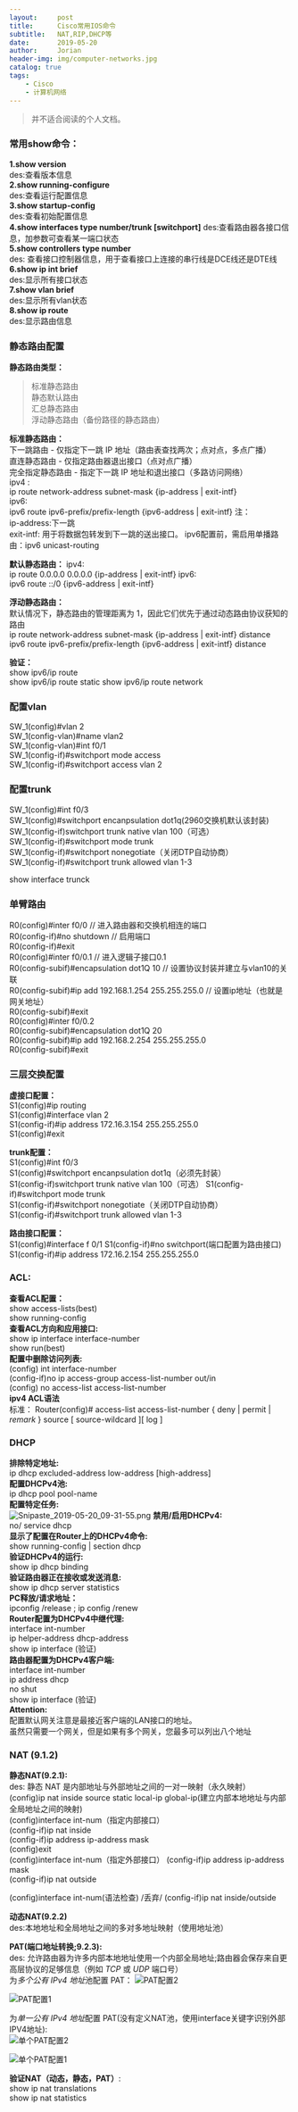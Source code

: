 ```yaml
---
layout:     post
title:      Cisco常用IOS命令
subtitle:   NAT,RIP,DHCP等
date:       2019-05-20
author:     Jorian
header-img: img/computer-networks.jpg
catalog: true
tags:
    - Cisco
    - 计算机网络
---
```


>并不适合阅读的个人文档。

### 常用show命令：  
**1.show version**  
des:查看版本信息  
**2.show running-configure**  
des:查看运行配置信息  
**3.show startup-config**  
des:查看初始配置信息  
**4.show interfaces type number/trunk [switchport]** 
des:查看路由器各接口信息，加参数可查看某一端口状态  
**5.show controllers type number**  
des: 查看接口控制器信息，用于查看接口上连接的串行线是DCE线还是DTE线  
**6.show ip int brief**  
des:显示所有接口状态  
**7.show vlan brief**  
des:显示所有vlan状态    
**8.show ip route**  
des:显示路由信息  



### 静态路由配置  

**静态路由类型：**  
> 标准静态路由  
> 静态默认路由  
> 汇总静态路由  
> 浮动静态路由（备份路径的静态路由）  

**标准静态路由：**  
下一跳路由 - 仅指定下一跳 IP 地址（路由表查找两次；点对点，多点广播）  
直连静态路由 - 仅指定路由器退出接口（点对点广播）   
完全指定静态路由 - 指定下一跳 IP 地址和退出接口（多路访问网络）  
ipv4 :  
ip route network-address subnet-mask {ip-address | exit-intf}  
ipv6:  
ipv6 route ipv6-prefix/prefix-length {ipv6-address | exit-intf}
注：  
ip-address:下一跳  
exit-intf: 用于将数据包转发到下一跳的送出接口。 
ipv6配置前，需启用单播路由：ipv6 unicast-routing  

**默认静态路由：** 
ipv4:  
ip route 0.0.0.0 0.0.0.0 {ip-address | exit-intf} 
ipv6:    
ipv6 route ::/0 {ipv6-address | exit-intf} 

**浮动静态路由：**  
默认情况下，静态路由的管理距离为 1，因此它们优先于通过动态路由协议获知的路由  
ip route network-address subnet-mask {ip-address | exit-intf} distance  
ipv6 route ipv6-prefix/prefix-length {ipv6-address | exit-intf} distance  

**验证：**  
show ipv6/ip route  
show ipv6/ip route static 
show ipv6/ip route network  



### 配置vlan
SW_1(config)#vlan 2  
SW_1(config-vlan)#name vlan2  
SW_1(config-vlan)#int f0/1  
SW_1(config-if)#switchport mode access   
SW_1(config-if)#switchport access vlan 2  



### 配置trunk  
SW_1(config)#int f0/3  
SW_1(config)#switchport encanpsulation dot1q(2960交换机默认该封装)  
SW_1(config-if)switchport trunk native vlan 100（可选）   
SW_1(config-if)#switchport mode trunk   
SW_1(config-if)#switchport nonegotiate（关闭DTP自动协商）  
SW_1(config-if)#switchport trunk allowed vlan 1-3  

show interface trunck  



### 单臂路由
R0(config)#inter f0/0   // 进入路由器和交换机相连的端口  
R0(config-if)#no shutdown   // 启用端口  
R0(config-if)#exit  
R0(config)#inter f0/0.1     // 进入逻辑子接口0.1  
R0(config-subif)#encapsulation dot1Q 10     // 设置协议封装并建立与vlan10的关联  
R0(config-subif)#ip add 192.168.1.254 255.255.255.0 // 设置ip地址（也就是网关地址）  
R0(config-subif)#exit  
R0(config)#inter f0/0.2  
R0(config-subif)#encapsulation dot1Q 20  
R0(config-subif)#ip add 192.168.2.254 255.255.255.0  
R0(config-subif)#exit  



### 三层交换配置  
**虚接口配置：**  
S1(config)#ip routing  
S1(config)#interface vlan 2  
S1(config-if)#ip address 172.16.3.154 255.255.255.0  
S1(config)#exit  

**trunk配置：**  
S1(config)#int f0/3  
S1(config)#switchport encanpsulation dot1q（必须先封装）  
S1(config-if)switchport trunk native vlan 100（可选）
S1(config-if)#switchport mode trunk   
S1(config-if)#switchport nonegotiate（关闭DTP自动协商）  
S1(config-if)#switchport trunk allowed vlan 1-3  

**路由接口配置：**  
S1(config)#interface f 0/1
S1(config-if)#no switchport(端口配置为路由接口)  
S1(config-if)#ip address 172.16.2.154  255.255.255.0 



### ACL:  
**查看ACL配置：**  
show access-lists(best)  
show running-config  
**查看ACL方向和应用接口:**    
show ip interface interface-number     
show run(best)   
**配置中删除访问列表:**     
(config) int interface-number    
(config-if)no ip access-group access-list-number out/in  
(config) no access-list access-list-number  
**ipv4 ACL语法**   
标准： Router(config)# access-list access-list-number { deny | permit | *remark* } source [ source-wildcard ][ log ]  



### DHCP
**排除特定地址:**  
ip dhcp excluded-address low-address [high-address]  
**配置DHCPv4池:**  
ip dhcp pool pool-name  
**配置特定任务:**  
![Snipaste_2019-05-20_09-31-55.png](https://i.loli.net/2019/05/20/5ce203c18a30c64092.png)
**禁用/启用DHCPv4:**  
no/ service dhcp  
**显示了配置在Router上的DHCPv4命令:**  
show running-config | section dhcp  
**验证DHCPv4的运行:**  
show ip dhcp binding  
**验证路由器正在接收或发送消息:**  
show ip dhcp server statistics  
**PC释放/请求地址：**  
ipconfig /release ; ip config /renew  
**Router配置为DHCPv4中继代理:**  
interface int-number   
ip helper-address dhcp-address  
show ip interface (验证)  
**路由器配置为DHCPv4客户端:**  
interface int-number  
ip address dhcp  
no shut  
show ip interface (验证)  
**Attention:**  
配置默认网关注意是最接近客户端的LAN接口的地址。   
虽然只需要一个网关，但是如果有多个网关，您最多可以列出八个地址  



### NAT (9.1.2)
**静态NAT(9.2.1):**  
des: 静态 NAT 是内部地址与外部地址之间的一对一映射（永久映射）  
(config)ip nat inside source static local-ip global-ip(建立内部本地地址与内部全局地址之间的映射)  
(config)interface int-num（指定内部接口）  
(config-if)ip nat inside  
(config-if)ip address ip-address mask  
(config)exit  
(config)interface int-num（指定外部接口）
(config-if)ip address ip-address mask  
(config-if)ip nat outside  

(config)interface int-num(语法检查) /丢弃/ 
(config-if)ip nat inside/outside  

**动态NAT(9.2.2)**  
des:本地地址和全局地址之间的多对多地址映射（使用地址池）  


**PAT(端口地址转换;9.2.3):**    
des: 允许路由器为许多内部本地地址使用一个内部全局地址;路由器会保存来自更高层协议的足够信息（例如 *TCP* 或 *UDP* 端口号）  
为*多个公有 IPv4 地址*池配置 PAT： 
![PAT配置2](https://i.loli.net/2019/05/16/5cdcd37ad34bd79293.png)

![PAT配置1](https://i.loli.net/2019/05/16/5cdcd37ac6d2960803.png) 

为*单一公有 IPv4 地址*配置 PAT(没有定义NAT池，使用interface关键字识别外部IPV4地址):  
![单个PAT配置2](https://i.loli.net/2019/05/16/5cdcd55889d5620603.png)

![单个PAT配置1](https://i.loli.net/2019/05/16/5cdcd5587ed3c54925.png)

**验证NAT（动态，静态，PAT）**:  
show ip nat translations  
show ip nat statistics    
